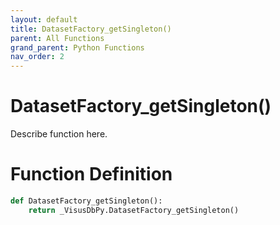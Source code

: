 ```yaml
---
layout: default
title: DatasetFactory_getSingleton()
parent: All Functions
grand_parent: Python Functions
nav_order: 2
---
```


# DatasetFactory_getSingleton()

Describe function here.

# Function Definition

```python
def DatasetFactory_getSingleton():
    return _VisusDbPy.DatasetFactory_getSingleton()
```